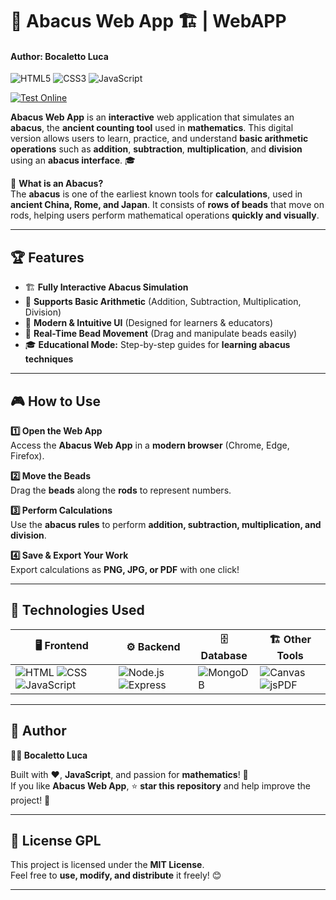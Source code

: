 # 🔢 Abacus Web App 🏗️  | WebAPP
#### Author: Bocaletto Luca

![HTML5](https://img.shields.io/badge/HTML5-%23E34F26.svg?&style=flat&logo=html5&logoColor=white)
![CSS3](https://img.shields.io/badge/CSS3-%231572B6.svg?&style=flat&logo=css3&logoColor=white)
![JavaScript](https://img.shields.io/badge/JavaScript-%23F7DF1E.svg?&style=flat&logo=javascript&logoColor=black)

[![Test Online](https://img.shields.io/badge/Test%20Online-Click%20Here-brightgreen?style=for-the-badge)](https://bocaletto-luca.github.io/Abacus/)

**Abacus Web App** is an **interactive** web application that simulates an **abacus**, the **ancient counting tool** used in **mathematics**. This digital version allows users to learn, practice, and understand **basic arithmetic operations** such as **addition**, **subtraction**, **multiplication**, and **division** using an **abacus interface**. 🎓  

🔎 **What is an Abacus?**  
The **abacus** is one of the earliest known tools for **calculations**, used in **ancient China, Rome, and Japan**. It consists of **rows of beads** that move on rods, helping users perform mathematical operations **quickly and visually**.  

---

## 🏆 Features  

- 🏗️ **Fully Interactive Abacus Simulation**  
- 🔢 **Supports Basic Arithmetic** (Addition, Subtraction, Multiplication, Division)  
- 🎨 **Modern & Intuitive UI** (Designed for learners & educators)  
- 🔄 **Real-Time Bead Movement** (Drag and manipulate beads easily)  
- 🎓 **Educational Mode:** Step-by-step guides for **learning abacus techniques**  

---

## 🎮 How to Use  

**1️⃣ Open the Web App**  
Access the **Abacus Web App** in a **modern browser** (Chrome, Edge, Firefox).  

**2️⃣ Move the Beads**  
Drag the **beads** along the **rods** to represent numbers.  

**3️⃣ Perform Calculations**  
Use the **abacus rules** to perform **addition, subtraction, multiplication, and division**.  

**4️⃣ Save & Export Your Work**  
Export calculations as **PNG, JPG, or PDF** with one click!  

---

## 🔗 Technologies Used  

| 🖥️ **Frontend** | ⚙️ **Backend** | 🗄️ **Database** | 🏗️ **Other Tools** |
|---|---|---|---|
| ![HTML](https://img.shields.io/badge/HTML5-%23E34F26.svg?&style=flat&logo=html5&logoColor=white) ![CSS](https://img.shields.io/badge/CSS3-%231572B6.svg?&style=flat&logo=css3&logoColor=white) ![JavaScript](https://img.shields.io/badge/JavaScript-%23F7DF1E.svg?&style=flat&logo=javascript&logoColor=black) | ![Node.js](https://img.shields.io/badge/Node.js-%23339933.svg?&style=flat&logo=node.js&logoColor=white) ![Express](https://img.shields.io/badge/Express.js-%23000000.svg?&style=flat&logo=express&logoColor=white) | ![MongoDB](https://img.shields.io/badge/MongoDB-%2347A248.svg?&style=flat&logo=mongodb&logoColor=white) | ![Canvas](https://img.shields.io/badge/Canvas-%23FF5722.svg?&style=flat) ![jsPDF](https://img.shields.io/badge/jsPDF-%232A2A2A.svg?&style=flat&logo=javascript&logoColor=white) |

---

## 📜 Author  

**👨‍💻 Bocaletto Luca**  

Built with ❤️, **JavaScript**, and passion for **mathematics**! 🧮  
If you like **Abacus Web App**, ⭐ **star this repository** and help improve the project! 🚀  

---

## 🔗 License  GPL
This project is licensed under the **MIT License**.  
Feel free to **use, modify, and distribute** it freely! 😊  

---
